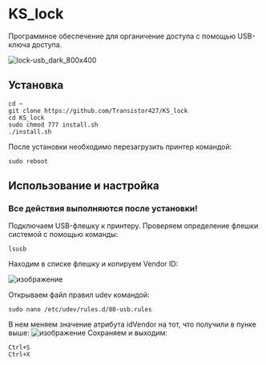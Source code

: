 # KS_lock
Программное обеспечение для органичение доступа с помощью USB-ключа доступа.

![lock-usb_dark_800x400](https://github.com/Transistor427/KS_lock/assets/47721986/9bcf4967-dabc-4db0-aa6f-c628bd3e4d17)


## Установка
```
cd ~
git clone https://github.com/Transistor427/KS_lock
cd KS_lock
sudo chmod 777 install.sh
./install.sh
```

После установки необходимо перезагрузить принтер командой:
```
sudo reboot
```

## Использование и настройка
### Все действия выполняются после установки!
Подключаем USB-флешку к принтеру.
Проверяем определение флешки системой с помощью команды:
```
lsusb
```
Находим в списке флешку и копируем Vendor ID:

![изображение](https://github.com/Transistor427/KS_lock/assets/47721986/c8ed4bc6-f735-4529-aac4-5db55e29d321)

Открываем файл правил udev командой:
```
sudo nano /etc/udev/rules.d/80-usb.rules
```
В нем меняем значение атрибута idVendor на тот, что получили в пунке выше:
![изображение](https://github.com/Transistor427/KS_lock/assets/47721986/5242553c-37ad-4cc7-bcf2-00a23d0ebed0)
Сохраняем и выходим:
```
Ctrl+S
Ctrl+X
```

